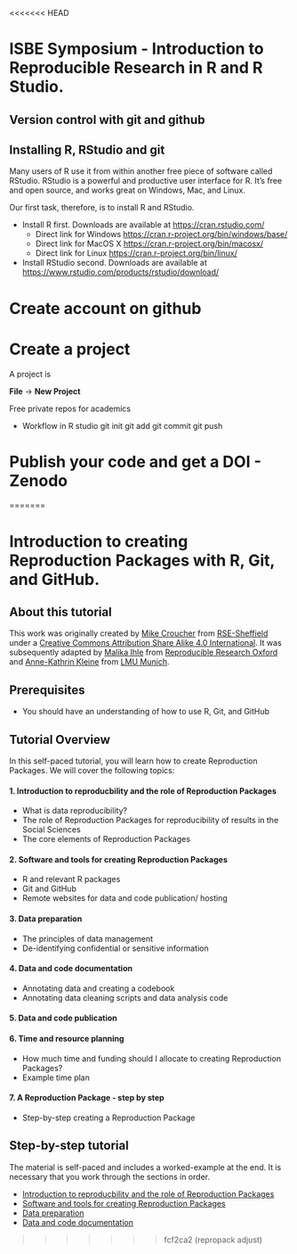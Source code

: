 <<<<<<< HEAD
# ISBE Symposium - Introduction to Reproducible Research in R and R Studio.

## Version control with git and github

## Installing R, RStudio and git

Many users of R use it from within another free piece of software called RStudio.
RStudio is a powerful and productive user interface for R. It’s free and open source, and works great on Windows, Mac, and Linux.

Our first task, therefore, is to install R and RStudio.

* Install R first. Downloads are available at https://cran.rstudio.com/
  * Direct link for Windows https://cran.r-project.org/bin/windows/base/
  * Direct link for MacOS X https://cran.r-project.org/bin/macosx/
  * Direct link for Linux https://cran.r-project.org/bin/linux/
* Install RStudio second. Downloads are available at https://www.rstudio.com/products/rstudio/download/

# Create account on github

# Create a project

A project is

**File** -> **New Project**

Free private repos for academics

 - Workflow in R studio
     git init
     git add
     git commit
     git push

# Publish your code and get a DOI - Zenodo
=======
# Introduction to creating Reproduction Packages with R, Git, and GitHub.

## About this tutorial

This work was originally created by [Mike Croucher](https://github.com/mikecroucher) from [RSE-Sheffield](https://github.com/RSE-Sheffield) under a [Creative Commons Attribution Share Alike 4.0 International](https://creativecommons.org/licenses/by-sa/4.0/legalcode). It was subsequently adapted by [Malika Ihle](https://ox.ukrn.org/people/#MalikaIhle) from [Reproducible Research Oxford](https://ox.ukrn.org/) and [Anne-Kathrin Kleine](https://annekathrinkleine.netlify.app/) from [LMU Munich](https://www.peoplemanagement.uni-muenchen.de/ueber_uns/mitarbeiterinnen/team_ai/kleine_anne-kathrin/index.html). 

## Prerequisites
* You should have an understanding of how to use R, Git, and GitHub

## Tutorial Overview 
In this self-paced tutorial, you will learn how to create Reproduction Packages. We will cover the following topics:

#### 1. Introduction to reproducbility and the role of Reproduction Packages
* What is data reproducibility?
* The role of Reproduction Packages for reproducibility of results in the Social Sciences
* The core elements of Reproduction Packages 

#### 2. Software and tools for creating Reproduction Packages
* R and relevant R packages
* Git and GitHub 
* Remote websites for data and code publication/ hosting 

#### 3. Data preparation
* The principles of data management 
* De-identifying confidential or sensitive information

#### 4. Data and code documentation
* Annotating data and creating a codebook 
* Annotating data cleaning scripts and data analysis code 

#### 5. Data and code publication

#### 6. Time and resource planning
* How much time and funding should I allocate to creating Reproduction Packages?
* Example time plan 

#### 7. A Reproduction Package - step by step 
* Step-by-step creating a Reproduction Package 


## Step-by-step tutorial
The material is self-paced and includes a worked-example at the end. It is necessary that you work through the sections in order.  

* [Introduction to reproducbility and the role of Reproduction Packages](./intro.md)
* [Software and tools for creating Reproduction Packages](./software.md)
* [Data preparation](./dataprep.md) 
* [Data and code documentation](./documentation.md) 

>>>>>>> fcf2ca2 (repropack adjust)
